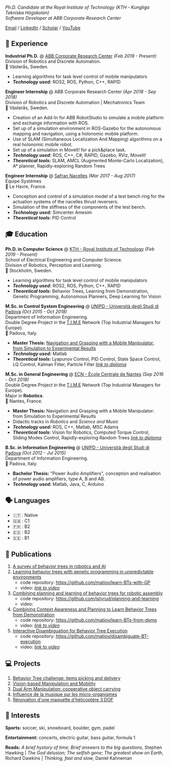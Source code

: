 
_Ph.D. Candidate at the Royal Institute of Technology (KTH - Kungliga Tekniska Högskolan)_  
_Software Developer at ABB Corporate Research Center_

[Email](matteo.iovino@se.abb.com) / [LinkedIn](https://www.linkedin.com/in/matteo~iovino/) / [Scholar](https://scholar.google.com/citations?user=dH2oc1QAAAAJ&hl=it) / [YouTube](https://www.youtube.com/channel/UCHL3PZ_AYCyejt8fxBMQqdg)

## 🏢 Experience

**Industrial Ph.D.** @ [ABB Corporate Research Center](https://global.abb/group/en/technology/corporate-research-centers/sweden) _(Feb 2019 - Present)_  
Division of Robotics and Discrete Automation.  
📍 Västerås, Sweden.  

* Learning algorithms for task level control of mobile manipulators
* **_Technology used:_** ROS2, ROS, Python, C++, RAPID

**Engineer Internship** @ ABB Corporate Research Center _(Apr 2018 - Sep 2018)_  
Division of Robotics and Discrete Automation | Mechatronics Team  
📍 Västerås, Sweden.  

* Creation of an Add-In for ABB RobotStudio to simulate a mobile platform and exchange information with ROS.
* Set up of a simulation environment in ROS-Gazebo for the autonomous mapping and navigation, using a holonomic mobile platform.
* Use of SLAM (Simultaneous Localization And Mapping) algorithms on a real holonomic mobile robot.
* Set up of a simulation in MoveIt! for a pick&place task.
* **_Technology used:_** ROS, C++, C#, RAPID, Gazebo, RViz, MoveIt!
* **_Theoretical tools:_** SLAM, AMCL (Augmented Monte-Carlo Localization), A* planner, Rapidly-exploring Random Trees

**Engineer Internship** @ [Safran Nacelles](https://www.safran-group.com/companies/safran-nacelles) _(Mar 2017 - Aug 2017)_  
Équipe Systémes  
📍 Le Havre, France.  


* Conception and control of a simulation model of a test bench ring for the actuation systems of the nacelles thrust reversers.
* Simulation of the stiffness of the components of the test bench.
* **_Technology used:_** Simcenter Amesim
* **_Theoretical tools:_** PID Control

## 🎓 Education

**Ph.D. in Computer Science** @ [KTH - Royal Institute of Technology](https://www.kth.se/is/rpl/division-of-robotics-perception-and-learning-1.779439) _(Feb 2019 - Present)_  
School of Electrical Engineering and Computer Science.  
Division of Robotics, Perception and Learning.  
📍 Stockholm, Sweden.  

* Learning algorithms for task level control of mobile manipulators
* **_Technology used:_** ROS2, ROS, Python, C++, RAPID
* **_Theoretical tools:_** Behavior Trees, Learning from Demonstration, Genetic Programming, Autonomous Planners, Deep Learning for Vision

**M.Sc. in Control System Engineering** @ [UNIPD - Università degli Studi di Padova](https://degrees.dei.unipd.it/master-degrees/control-systems-engineering/) _(Oct 2015 - Oct 2018)_  
Department of Information Engineering.  
Double Degree Project in the [T.I.M.E](https://timeassociation.org/) Network (Top Industrial Managers for Europe).  
📍 Padova, Italy.  

* **Master Thesis:** [Navigation and Grasping with a Mobile Manipulator: from Simulation to Experimental Results](https://thesis.unipd.it/handle/20.500.12608/26783)
* **_Technology used:_** Matlab
* **_Theoretical tools:_** Lyapunov Control, PID Control, State Space Control, LQ Control, Kalman Filter, Particle Filter
[_link to diploma_](https://github.com/matiov/digital-cv/blob/gh-pages/diplomas/Diploma_UNIPD.pdf)

**M.Sc. in General Engineering** @ [ECN - École Centrale de Nantes](https://www.ec-nantes.fr/engineering-programme-diplome-dingenieur/course-specialisations-yrs-23/robotics) _(Sep 2016 - Oct 2018)_  
Double Degree Project in the [T.I.M.E](https://timeassociation.org/) Network (Top Industrial Managers for Europe).  
Major in **Robotics**.  
📍 Nantes, France.  

* **Master Thesis:** Navigation and Grasping with a Mobile Manipulator: from Simulation to Experimental Results
* Didactic tracks in _Robotics_ and _Science and Music_
* **_Technology used:_** ROS, C++, Matlab, MSC Adams
* **_Theoretical tools:_** Vision for Robotics, Computed Torque Control, Sliding Modes Control, Rapidly-exploring Random Trees
[_link to diploma_](https://github.com/matiov/digital-cv/blob/gh-pages/diplomas/Diploma_ECN.pdf)

**B.Sc. in Information Engineering** @ [UNIPD - Università degli Studi di Padova](https://degrees.dei.unipd.it/information-engineering-english-track/) _(Oct 2012 - Jul 2015)_  
Department of Information Engineering.  
📍 Padova, Italy.  

* **Bachelor Thesis:** "Power Audio Amplifiers", conception and realisation of power audio amplifiers, type A, B and AB.
* **_Technology used:_** Matlab, Java, C, Arduino

## 🗣️ Languages

- 🇮🇹 : Native
- 🇬🇧 : C1
- 🇫🇷 : B2
- 🇪🇸 : B2
- 🇸🇪 : B1

## 📖 Publications

1. [A survey of behavior trees in robotics and AI](https://www.sciencedirect.com/science/article/pii/S0921889022000513)
2. [Learning behavior trees with genetic programming in unpredictable environments](https://ieeexplore.ieee.org/abstract/document/9562088)
    * code repository: https://github.com/matiov/learn-BTs-with-GP
    * video: [_link to video_](https://www.youtube.com/watch?v=D_6YE3HhEnA)
4. [Combining planning and learning of behavior trees for robotic assembly](https://arxiv.org/abs/2103.09036)
    * code repository: https://github.com/jstyrud/planning-and-learning
    * video: 
6. [Combining Context Awareness and Planning to Learn Behavior Trees from Demonstration](https://arxiv.org/abs/2109.07133)
    * code repository: https://github.com/matiov/learn-BTs-from-demo
    * video: [_link to video_](https://www.youtube.com/watch?v=cy6PKRrsMjM&t=34s)
7. [Interactive Disambiguation for Behavior Tree Execution](https://arxiv.org/abs/2203.02994)
    * code repository: https://github.com/matiov/disambiguate-BT-execution
    * video: [_link to video_](https://www.youtube.com/watch?v=aC1wY35ZNWk)


## 💻 Projects

1. [Behavior Tree challenge: items picking and delivery](https://github.com/jstyrud/WASP-CBSS-BT)
2. [Vision-based Manipulation and Mobility](https://www.youtube.com/watch?v=ldcq6FBHAwY)
3. [Dual Arm Manipulation: cooperative object carrying](https://youtu.be/cyiVQpB7XYc)
4. [Influence de la musique sur les micro-organismes](https://github.com/matiov/digital-cv/blob/gh-pages/reports/musique.pdf)
5. [Rénovation d'une maquette d'hélicoptère 3 DOF](https://github.com/matiov/digital-cv/blob/gh-pages/reports/robotique.pdf)

## 🧐 Interests

**Sports:** soccer, ski, snowboard, boulder, gym, padel  

**Entertainment:** concerts, electric guitar, bass guitar, formula 1  

**Reads:** _A brief hystory of time_; _Brief answers to the big questions_, Stephen Hawking | _The God delusion_; _The selfish gene_; _The greatest show on Earth_, Richard Dawkins | _Thinking, fast and slow_, Daniel Kahneman
